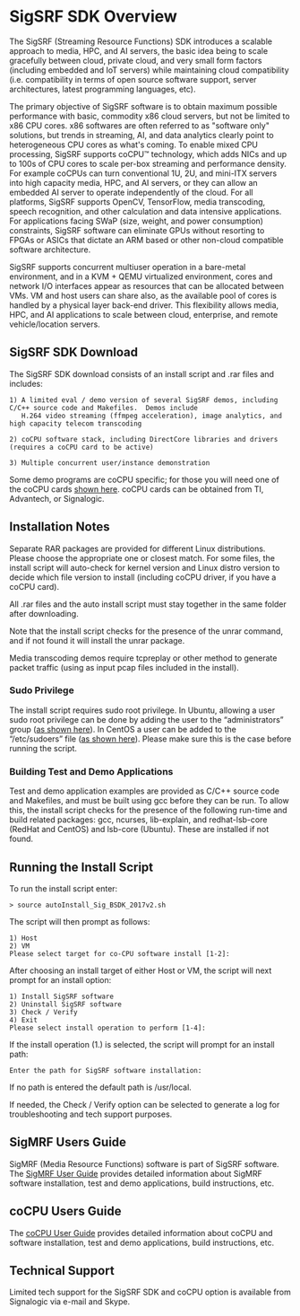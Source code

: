 # SigSRF SDK Overview

The SigSRF (Streaming Resource Functions) SDK introduces a scalable approach to media, HPC, and AI servers, the basic idea being to scale gracefully between cloud, private cloud, and very small form factors (including embedded and IoT servers) while maintaining cloud compatibility (i.e. compatibility in terms of open source software support, server architectures, latest programming languages, etc).

The primary objective of SigSRF software is to obtain maximum possible performance with basic, commodity x86 cloud servers, but not be limited to x86 CPU cores.  x86 softwares are often referred to as "software only" solutions, but trends in streaming, AI, and data analytics clearly point to heterogeneous CPU cores as what's coming.  To enable mixed CPU processing, SigSRF supports coCPU&trade; technology, which adds NICs and up to 100s of CPU cores to scale per-box streaming and performance density.  For example coCPUs can turn conventional 1U, 2U, and mini-ITX servers into high capacity media, HPC, and AI servers, or they can allow an embedded AI server to operate independently of the cloud.  For all platforms, SigSRF supports OpenCV, TensorFlow, media transcoding, speech recognition, and other calculation and data intensive applications.  For applications facing SWaP (size, weight, and power consumption) constraints, SigSRF software can eliminate GPUs without resorting to FPGAs or ASICs that dictate an ARM based or other non-cloud compatible software architecture.

SigSRF supports concurrent multiuser operation in a bare-metal environment, and in a KVM + QEMU virtualized environment, cores and network I/O interfaces appear as resources that can be allocated between VMs. VM and host users can share also, as the available pool of cores is handled by a physical layer back-end driver. This flexibility allows media, HPC, and AI applications to scale between cloud, enterprise, and remote vehicle/location servers.

## SigSRF SDK Download

The SigSRF SDK download consists of an install script and .rar files and includes:
  
    1) A limited eval / demo version of several SigSRF demos, including C/C++ source code and Makefiles.  Demos include
       H.264 video streaming (ffmpeg acceleration), image analytics, and high capacity telecom transcoding
    
    2) coCPU software stack, including DirectCore libraries and drivers (requires a coCPU card to be active)

    3) Multiple concurrent user/instance demonstration
    
Some demo programs are coCPU specific; for those you will need one of the coCPU cards <a href="http://processors.wiki.ti.com/index.php/HPC" target="_blank">shown here</a>.  coCPU cards can be obtained from TI, Advantech, or Signalogic.

## Installation Notes

Separate RAR packages are provided for different Linux distributions. Please choose the appropriate one or closest match. For some files, the install script will auto-check for kernel version and Linux distro version to decide which file version to install (including coCPU driver, if you have a coCPU card).

All .rar files and the auto install script must stay together in the same folder after downloading.

Note that the install script checks for the presence of the unrar command, and if not found it will install the unrar package.

Media transcoding demos require tcpreplay or other method to generate packet traffic (using as input pcap files included in the install).

### Sudo Privilege

The install script requires sudo root privilege.  In Ubuntu, allowing a user sudo root privilege can be done by adding the user to the “administrators” group (<a href=http://askubuntu.com/questions/168280/how#do#i#grant#sudo#privileges#to#an#existing#user target="_blank">as shown here</a>).  In CentOS a user can be added to the “/etc/sudoers” file (<a href="https://wiki.centos.org/TipsAndTricks/BecomingRoot" target="_blank">as shown here</a>).  Please make sure this is the case before running the script.

### Building Test and Demo Applications

Test and demo application examples are provided as C/C++ source code and Makefiles, and must be built using gcc before they can be run.  To allow this, the install script checks for the presence of the following run-time and build related packages:  gcc, ncurses, lib-explain, and redhat-lsb-core (RedHat and CentOS) and lsb-core (Ubuntu).  These are installed if not found.

## Running the Install Script

To run the install script enter:
    
    > source autoInstall_Sig_BSDK_2017v2.sh
 
The script will then prompt as follows:
    
    1) Host
    2) VM
    Please select target for co-CPU software install [1-2]:
    
After choosing an install target of either Host or VM, the script will next prompt for an install option:

    1) Install SigSRF software
    2) Uninstall SigSRF software
    3) Check / Verify
    4) Exit
    Please select install operation to perform [1-4]:
  
If the install operation (1.) is selected, the script will prompt for an install path:

    Enter the path for SigSRF software installation:

If no path is entered the default path is /usr/local.

If needed, the Check / Verify option can be selected to generate a log for troubleshooting and tech support purposes.

## SigMRF Users Guide

SigMRF (Media Resource Functions) software is part of SigSRF software. The <a href="http://goo.gl/fU43oE" target="_blank">SigMRF User Guide</a> provides detailed information about SigMRF software installation, test and demo applications, build instructions, etc.

## coCPU Users Guide

The <a href="http://goo.gl/Vs1b3R" target="_blank">coCPU User Guide</a> provides detailed information about coCPU and software installation, test and demo applications, build instructions, etc.

## Technical Support

Limited tech support for the SigSRF SDK and coCPU option is available from Signalogic via e-mail and Skype.
